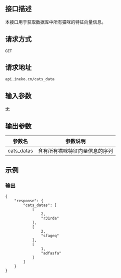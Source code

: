 ## 接口描述
本接口用于获取数据库中所有猫咪的特征向量信息。

## 请求方式
`GET`

## 请求地址
`api.ineko.cn/cats_data`

## 输入参数
无

## 输出参数
|参数名|参数说明|
|-|-|
|cats_datas|含有所有猫咪特征向量信息的序列|

## 示例

### 输出
    {
        "response": {
            "cats_datas": [
                [
                    2,
                    "r31rda"
                ],
                [
                    2,
                    "sfageq"
                ],
                [
                    1,
                    "adfasfa"
                ]
            ]
        }
    }

